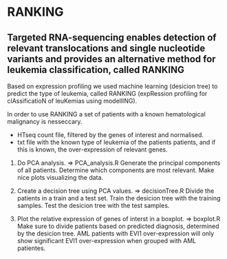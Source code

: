 # RANKING
## Targeted RNA-sequencing enables detection of relevant translocations and single nucleotide variants and provides an alternative method for leukemia classification, called RANKING

Based on expression profiling we used machine learning (desicion tree) to predict the type of leukemia, called RANKING (expRession profiling for clAssificatioN of leuKemias using modellING).

In order to use RANKING a set of patients with a known hematological malignancy is nesseccary. 
  - HTseq count file, filtered by the genes of interest and normalised.
  - txt file with the known type of leukemia of the patients patients, and if this is known, the over-expression of relevant            genes.  
  
1. Do PCA analysis. => PCA_analysis.R
  Generate the principal components of all patients. Determine which components are most relevant. Make nice plots visualizing the data.

2. Create a decision tree using PCA values. => decisionTree.R
  Divide the patients in a train and a test set. Train the desicion tree with the training samples. Test the desicion tree with the test samples.

3. Plot the relative expression of genes of interst in a boxplot. => boxplot.R
  Make sure to divide patients based on predicted diagnosis, determined by the desicion tree. 
  AML patients with EVI1 over-expression will only show significant EVI1 over-expression when grouped with AML patientes.

